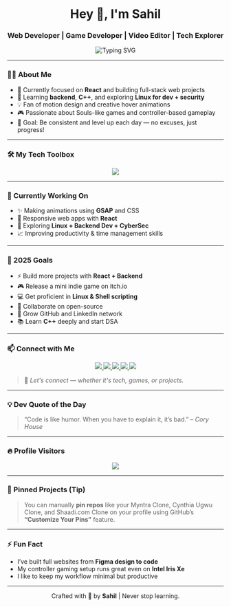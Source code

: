<h1 align="center">Hey 👋, I'm Sahil</h1>
<h3 align="center">Web Developer | Game Developer | Video Editor | Tech Explorer</h3>

<p align="center">
  <img src="https://readme-typing-svg.herokuapp.com?font=Fira+Code&size=22&duration=4000&pause=1000&center=true&vCenter=true&width=435&lines=Front-End+Web+Developer;Unity+Game+Dev+Explorer;Video+Editor+%7C+Figma+to+Code;React+%7C+JavaScript+%7C+C+%7C+Python;Learning+Never+Stops+🚀" alt="Typing SVG" />
</p>

---

### 👨‍💻 About Me

- 🔭 Currently focused on **React** and building full-stack web projects  
- 🌱 Learning **backend**, **C++**, and exploring **Linux for dev + security**  
- 💡 Fan of motion design and creative hover animations  
- 🎮 Passionate about Souls-like games and controller-based gameplay  
- 🎯 Goal: Be consistent and level up each day — no excuses, just progress!

---

### 🛠️ My Tech Toolbox

<p align="center">
  <img src="https://skillicons.dev/icons?i=html,css,js,react,bootstrap,figma,python,c,cpp,linux,git,github,vscode,unity&theme=dark" />
</p>

---

### 🚀 Currently Working On

- ✨ Making animations using **GSAP** and CSS  
- 💼 Responsive web apps with **React**  
- 🔐 Exploring **Linux + Backend Dev + CyberSec**  
- 📈 Improving productivity & time management skills

---

### 🎯 2025 Goals

- ⚡ Build more projects with **React + Backend**  
- 🎮 Release a mini indie game on itch.io  
- 💻 Get proficient in **Linux & Shell scripting**  
- 🤝 Collaborate on open-source  
- 🚀 Grow GitHub and LinkedIn network  
- 📚 Learn **C++** deeply and start DSA

---

### 📫 Connect with Me

<p align="center">
  <a href="https://github.com/Exoblade-dev" target="_blank">
    <img src="https://img.shields.io/badge/GitHub-000000?style=for-the-badge&logo=github&logoColor=white" />
  </a>
  <a href="https://www.linkedin.com/in/your-link-here/" target="_blank">
    <img src="https://img.shields.io/badge/LinkedIn-0A66C2?style=for-the-badge&logo=linkedin&logoColor=white" />
  </a>
  <a href="mailto:exoblade.dev@gmail.com" target="_blank">
    <img src="https://img.shields.io/badge/Gmail-EA4335?style=for-the-badge&logo=gmail&logoColor=white" />
  </a>
  <a href="https://www.youtube.com/@yourchannel" target="_blank">
    <img src="https://img.shields.io/badge/YouTube-FF0000?style=for-the-badge&logo=youtube&logoColor=white" />
  </a>
  <a href="https://www.reddit.com/user/your-reddit-handle" target="_blank">
    <img src="https://img.shields.io/badge/Reddit-FF5700?style=for-the-badge&logo=reddit&logoColor=white" />
  </a>
</p>

> 💬 *Let's connect — whether it's tech, games, or projects.*

---

### 💡 Dev Quote of the Day

> “Code is like humor. When you have to explain it, it’s bad.” – *Cory House*

---

### 🔥 Profile Visitors

<p align="center">
  <img src="https://komarev.com/ghpvc/?username=Exoblade-dev&label=Profile+Visitors&color=0e75b6&style=flat" />
</p>

---

### 📌 Pinned Projects (Tip)

> You can manually **pin repos** like your Myntra Clone, Cynthia Ugwu Clone, and Shaadi.com Clone on your profile using GitHub’s **“Customize Your Pins”** feature.

---

### ⚡ Fun Fact

- I’ve built full websites from **Figma design to code**  
- My controller gaming setup runs great even on **Intel Iris Xe**  
- I like to keep my workflow minimal but productive

---

<p align="center">
  Crafted with 💙 by <strong>Sahil</strong> | Never stop learning.
</p>
